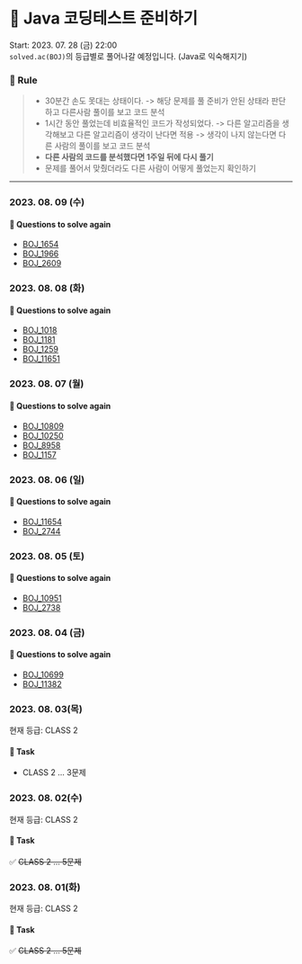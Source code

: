# 🚀 Java 코딩테스트 준비하기 

Start: 2023. 07. 28 (금) 22:00 <br>
`solved.ac(BOJ)`의 등급별로 풀어나갈 예정입니다. (Java로 익숙해지기)

 ### 📝 Rule
> - 30분간 손도 못대는 상태이다. -> 해당 문제를 풀 준비가 안된 상태라 판단하고 다른사람 풀이를 보고 코드 분석
> - 1시간 동안 풀었는데 비효율적인 코드가 작성되었다. -> 다른 알고리즘을 생각해보고 다른 알고리즘이 생각이 난다면 적용 -> 생각이 나지 않는다면 다른 사람의 풀이를 보고 코드 분석
> - **다른 사람의 코드를 분석했다면 1주일 뒤에 다시 풀기**
> - 문제를 풀어서 맞췄더라도 다른 사람이 어떻게 풀었는지 확인하기

----
### 2023. 08. 09 (수)
#### 👀 Questions to solve again
- [BOJ_1654](https://www.acmicpc.net/problem/1654)
- [BOJ_1966](https://www.acmicpc.net/problem/1966)
- [BOJ_2609](https://www.acmicpc.net/problem/2609)

### 2023. 08. 08 (화)
#### 👀 Questions to solve again
- [BOJ_1018](https://www.acmicpc.net/problem/1018)
- [BOJ_1181](https://www.acmicpc.net/problem/1181)
- [BOJ_1259](https://www.acmicpc.net/problem/1259)
- [BOJ_11651](https://www.acmicpc.net/problem/11651)

### 2023. 08. 07 (월)
#### 👀 Questions to solve again
- [BOJ_10809](https://www.acmicpc.net/problem/10809)
- [BOJ_10250](https://www.acmicpc.net/problem/10250)
- [BOJ_8958](https://www.acmicpc.net/problem/8958)
- [BOJ_1157](https://www.acmicpc.net/problem/1157)

### 2023. 08. 06 (일)
#### 👀 Questions to solve again
- [BOJ_11654](https://www.acmicpc.net/problem/11654)
- [BOJ_2744](https://www.acmicpc.net/problem/2744)

### 2023. 08. 05 (토)
#### 👀 Questions to solve again
- [BOJ_10951](https://www.acmicpc.net/problem/10951)
- [BOJ_2738](https://www.acmicpc.net/problem/2738)

### 2023. 08. 04 (금)
#### 👀 Questions to solve again
- [BOJ_10699](https://www.acmicpc.net/problem/10699)
- [BOJ_11382](https://www.acmicpc.net/problem/11382)

### 2023. 08. 03(목)
현재 등급: CLASS 2
#### 📝 Task
- CLASS 2 ... 3문제

### 2023. 08. 02(수)
현재 등급: CLASS 2
#### 📝 Task
✅ ~~CLASS 2 ... 5문제~~

### 2023. 08. 01(화)
현재 등급: CLASS 2
#### 📝 Task
✅ ~~CLASS 2 ... 5문제~~
